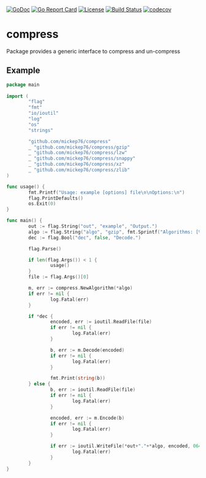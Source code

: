 [![GoDoc](https://godoc.org/github.com/mickep76/compress?status.svg)](https://godoc.org/github.com/mickep76/compress)
[![Go Report Card](https://goreportcard.com/badge/github.com/mickep76/compress)](https://goreportcard.com/report/github.com/mickep76/compress)
[![License](https://img.shields.io/badge/License-Apache%202.0-blue.svg)](https://github.com/mickep76/compress/blob/master/LICENSE)
[![Build Status](https://travis-ci.org/mickep76/compress.svg?branch=master)](https://travis-ci.org/mickep76/compress)
[![codecov](https://codecov.io/gh/mickep76/compress/branch/master/graph/badge.svg)](https://codecov.io/gh/mickep76/compress)

# compress

Package provides a generic interface to compress and un-compress

## Example

```go
package main
  
import (
        "flag"
        "fmt"
        "io/ioutil"
        "log"
        "os"
        "strings"

        "github.com/mickep76/compress"
        _ "github.com/mickep76/compress/gzip"
        _ "github.com/mickep76/compress/lzw"
        _ "github.com/mickep76/compress/snappy"
        _ "github.com/mickep76/compress/xz"
        _ "github.com/mickep76/compress/zlib"
)

func usage() {
        fmt.Printf("Usage: example [options] file\n\nOptions:\n")
        flag.PrintDefaults()
        os.Exit(0)
}

func main() {
        out := flag.String("out", "example", "Output.")
        algo := flag.String("algo", "gzip", fmt.Sprintf("Algorithms: [%s].", strings.Join(compress.Algorithms(), ", ")))
        dec := flag.Bool("dec", false, "Decode.")

        flag.Parse()

        if len(flag.Args()) < 1 {
                usage()
        }
        file := flag.Args()[0]

        m, err := compress.NewAlgorithm(*algo)
        if err != nil {
                log.Fatal(err)
        }

        if *dec {
                encoded, err := ioutil.ReadFile(file)
                if err != nil {
                        log.Fatal(err)
                }

                b, err := m.Decode(encoded)
                if err != nil {
                        log.Fatal(err)
                }

                fmt.Print(string(b))
        } else {
                b, err := ioutil.ReadFile(file)
                if err != nil {
                        log.Fatal(err)
                }

                encoded, err := m.Encode(b)
                if err != nil {
                        log.Fatal(err)
                }

                if err := ioutil.WriteFile(*out+"."+*algo, encoded, 0644); err != nil {
                        log.Fatal(err)
                }
        }
}
```
